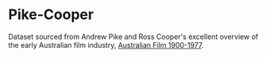 # Pike-Cooper

Dataset sourced from Andrew Pike and Ross Cooper's excellent overview of the early Australian film industry, [Australian Film 1900-1977](https://www.roninfilms.com.au/video/2221/0/2245.html).
